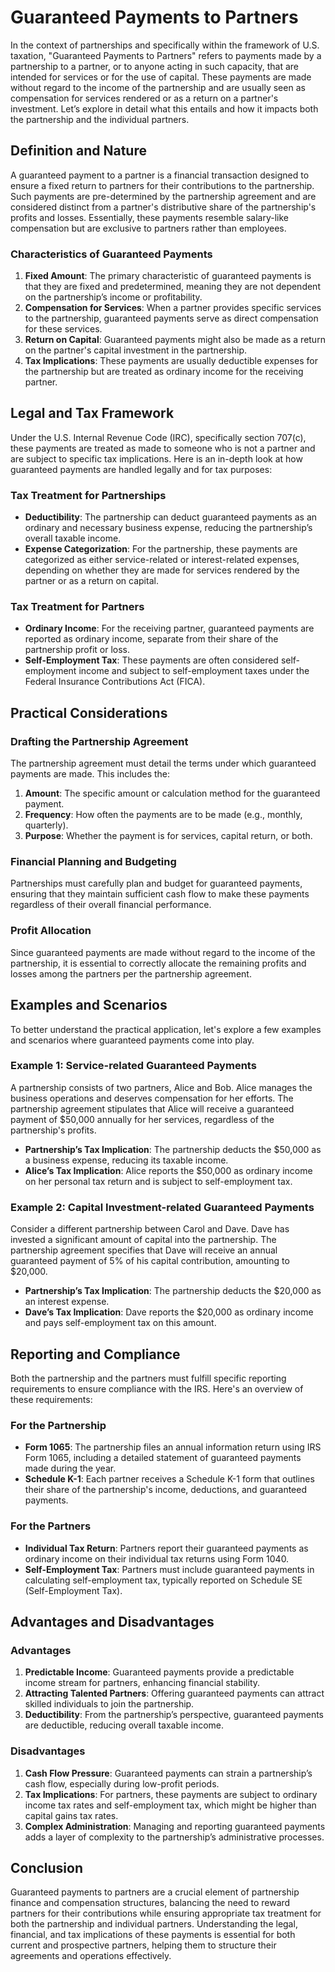 # Guaranteed Payments to Partners

In the context of partnerships and specifically within the framework of U.S. taxation, "Guaranteed Payments to Partners" refers to payments made by a partnership to a partner, or to anyone acting in such capacity, that are intended for services or for the use of capital. These payments are made without regard to the income of the partnership and are usually seen as compensation for services rendered or as a return on a partner's investment. Let’s explore in detail what this entails and how it impacts both the partnership and the individual partners.

## Definition and Nature

A guaranteed payment to a partner is a financial transaction designed to ensure a fixed return to partners for their contributions to the partnership. Such payments are pre-determined by the partnership agreement and are considered distinct from a partner's distributive share of the partnership's profits and losses. Essentially, these payments resemble salary-like compensation but are exclusive to partners rather than employees.

### Characteristics of Guaranteed Payments

1. **Fixed Amount**: The primary characteristic of guaranteed payments is that they are fixed and predetermined, meaning they are not dependent on the partnership’s income or profitability.
2. **Compensation for Services**: When a partner provides specific services to the partnership, guaranteed payments serve as direct compensation for these services.
3. **Return on Capital**: Guaranteed payments might also be made as a return on the partner's capital investment in the partnership.
4. **Tax Implications**: These payments are usually deductible expenses for the partnership but are treated as ordinary income for the receiving partner.

## Legal and Tax Framework

Under the U.S. Internal Revenue Code (IRC), specifically section 707(c), these payments are treated as made to someone who is not a partner and are subject to specific tax implications. Here is an in-depth look at how guaranteed payments are handled legally and for tax purposes:

### Tax Treatment for Partnerships

- **Deductibility**: The partnership can deduct guaranteed payments as an ordinary and necessary business expense, reducing the partnership’s overall taxable income.
- **Expense Categorization**: For the partnership, these payments are categorized as either service-related or interest-related expenses, depending on whether they are made for services rendered by the partner or as a return on capital.

### Tax Treatment for Partners

- **Ordinary Income**: For the receiving partner, guaranteed payments are reported as ordinary income, separate from their share of the partnership profit or loss.
- **Self-Employment Tax**: These payments are often considered self-employment income and subject to self-employment taxes under the Federal Insurance Contributions Act (FICA).

## Practical Considerations

### Drafting the Partnership Agreement

The partnership agreement must detail the terms under which guaranteed payments are made. This includes the:

1. **Amount**: The specific amount or calculation method for the guaranteed payment.
2. **Frequency**: How often the payments are to be made (e.g., monthly, quarterly).
3. **Purpose**: Whether the payment is for services, capital return, or both.

### Financial Planning and Budgeting

Partnerships must carefully plan and budget for guaranteed payments, ensuring that they maintain sufficient cash flow to make these payments regardless of their overall financial performance.

### Profit Allocation

Since guaranteed payments are made without regard to the income of the partnership, it is essential to correctly allocate the remaining profits and losses among the partners per the partnership agreement.

## Examples and Scenarios

To better understand the practical application, let's explore a few examples and scenarios where guaranteed payments come into play.

### Example 1: Service-related Guaranteed Payments

A partnership consists of two partners, Alice and Bob. Alice manages the business operations and deserves compensation for her efforts. The partnership agreement stipulates that Alice will receive a guaranteed payment of $50,000 annually for her services, regardless of the partnership's profits.

- **Partnership’s Tax Implication**: The partnership deducts the $50,000 as a business expense, reducing its taxable income.
- **Alice’s Tax Implication**: Alice reports the $50,000 as ordinary income on her personal tax return and is subject to self-employment tax.

### Example 2: Capital Investment-related Guaranteed Payments

Consider a different partnership between Carol and Dave. Dave has invested a significant amount of capital into the partnership. The partnership agreement specifies that Dave will receive an annual guaranteed payment of 5% of his capital contribution, amounting to $20,000.

- **Partnership’s Tax Implication**: The partnership deducts the $20,000 as an interest expense.
- **Dave’s Tax Implication**: Dave reports the $20,000 as ordinary income and pays self-employment tax on this amount.

## Reporting and Compliance

Both the partnership and the partners must fulfill specific reporting requirements to ensure compliance with the IRS. Here's an overview of these requirements:

### For the Partnership

- **Form 1065**: The partnership files an annual information return using IRS Form 1065, including a detailed statement of guaranteed payments made during the year.
- **Schedule K-1**: Each partner receives a Schedule K-1 form that outlines their share of the partnership's income, deductions, and guaranteed payments.

### For the Partners

- **Individual Tax Return**: Partners report their guaranteed payments as ordinary income on their individual tax returns using Form 1040.
- **Self-Employment Tax**: Partners must include guaranteed payments in calculating self-employment tax, typically reported on Schedule SE (Self-Employment Tax).

## Advantages and Disadvantages

### Advantages

1. **Predictable Income**: Guaranteed payments provide a predictable income stream for partners, enhancing financial stability.
2. **Attracting Talented Partners**: Offering guaranteed payments can attract skilled individuals to join the partnership.
3. **Deductibility**: From the partnership’s perspective, guaranteed payments are deductible, reducing overall taxable income.

### Disadvantages

1. **Cash Flow Pressure**: Guaranteed payments can strain a partnership’s cash flow, especially during low-profit periods.
2. **Tax Implications**: For partners, these payments are subject to ordinary income tax rates and self-employment tax, which might be higher than capital gains tax rates.
3. **Complex Administration**: Managing and reporting guaranteed payments adds a layer of complexity to the partnership’s administrative processes.

## Conclusion

Guaranteed payments to partners are a crucial element of partnership finance and compensation structures, balancing the need to reward partners for their contributions while ensuring appropriate tax treatment for both the partnership and individual partners. Understanding the legal, financial, and tax implications of these payments is essential for both current and prospective partners, helping them to structure their agreements and operations effectively.